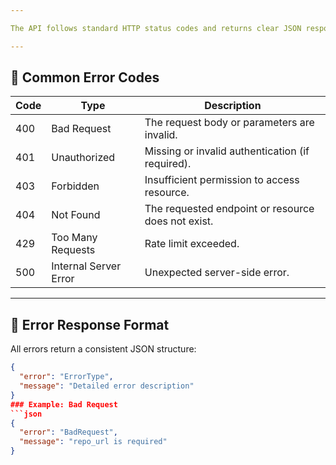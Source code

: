 ```yaml
---

The API follows standard HTTP status codes and returns clear JSON responses for all errors.

---
```


## 🔹 Common Error Codes

| Code | Type | Description |
|------|------|-------------|
| 400 | Bad Request | The request body or parameters are invalid. |
| 401 | Unauthorized | Missing or invalid authentication (if required). |
| 403 | Forbidden | Insufficient permission to access resource. |
| 404 | Not Found | The requested endpoint or resource does not exist. |
| 429 | Too Many Requests | Rate limit exceeded. |
| 500 | Internal Server Error | Unexpected server-side error. |

---

## 🔹 Error Response Format

All errors return a consistent JSON structure:

```json
{
  "error": "ErrorType",
  "message": "Detailed error description"
}
### Example: Bad Request
```json
{
  "error": "BadRequest",
  "message": "repo_url is required"
}